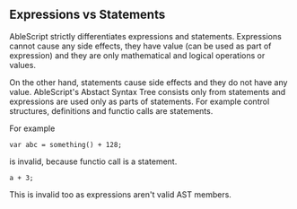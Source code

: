 ## Expressions vs Statements
AbleScript strictly differentiates expressions and statements. Expressions cannot cause any side effects, they have value (can be used as part of expression) and they are only mathematical and logical operations or values. 

On the other hand, statements cause side effects and they do not have any value. AbleScript's Abstact Syntax Tree consists only from statements and expressions are used only as parts of statements. For example control structures, definitions and functio calls are statements.

For example
```ablescript
var abc = something() + 128;
```
is invalid, because functio call is a statement.

```ablescript
a + 3;
```
This is invalid too as expressions aren't valid AST members.